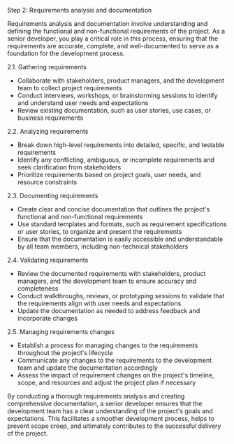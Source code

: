 Step 2: Requirements analysis and documentation

Requirements analysis and documentation involve understanding and defining the functional and non-functional requirements of the project. As a senior developer, you play a critical role in this process, ensuring that the requirements are accurate, complete, and well-documented to serve as a foundation for the development process.

2.1. Gathering requirements
- Collaborate with stakeholders, product managers, and the development team to collect project requirements
- Conduct interviews, workshops, or brainstorming sessions to identify and understand user needs and expectations
- Review existing documentation, such as user stories, use cases, or business requirements

2.2. Analyzing requirements
- Break down high-level requirements into detailed, specific, and testable requirements
- Identify any conflicting, ambiguous, or incomplete requirements and seek clarification from stakeholders
- Prioritize requirements based on project goals, user needs, and resource constraints

2.3. Documenting requirements
- Create clear and concise documentation that outlines the project's functional and non-functional requirements
- Use standard templates and formats, such as requirement specifications or user stories, to organize and present the requirements
- Ensure that the documentation is easily accessible and understandable by all team members, including non-technical stakeholders

2.4. Validating requirements
- Review the documented requirements with stakeholders, product managers, and the development team to ensure accuracy and completeness
- Conduct walkthroughs, reviews, or prototyping sessions to validate that the requirements align with user needs and expectations
- Update the documentation as needed to address feedback and incorporate changes

2.5. Managing requirements changes
- Establish a process for managing changes to the requirements throughout the project's lifecycle
- Communicate any changes to the requirements to the development team and update the documentation accordingly
- Assess the impact of requirement changes on the project's timeline, scope, and resources and adjust the project plan if necessary

By conducting a thorough requirements analysis and creating comprehensive documentation, a senior developer ensures that the development team has a clear understanding of the project's goals and expectations. This facilitates a smoother development process, helps to prevent scope creep, and ultimately contributes to the successful delivery of the project.

